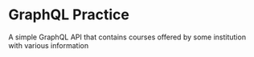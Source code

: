 # GraphQL Practice

A simple GraphQL API that contains courses offered by some institution with various information
